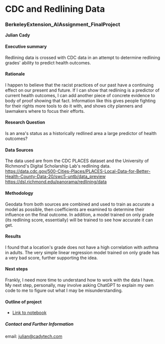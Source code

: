 # CDC and Redlining Data
### BerkeleyExtension_AIAssignment_FinalProject

**Julian Cady**

#### Executive summary
Redlining data is crossed with CDC data in an attempt to determine redlining grades' ability to predict health outcomes.

#### Rationale
I happen to believe that the racist practices of our past have a continuing effect on our present and future. If I can show that redlining is a predictor of current health outcomes, I can add another piece of concrete evidence to body of proof showing that fact. Information like this gives people fighting for their rights more tools to do it with, and shows city planners and lawmakers where to focus their efforts.

#### Research Question
Is an area's status as a historically redlined area a large predictor of health outcomes?

#### Data Sources
The data used are from the CDC PLACES dataset and the University of Richmond's Digital Scholarship Lab's redlining data.
https://data.cdc.gov/500-Cities-Places/PLACES-Local-Data-for-Better-Health-County-Data-20/swc5-untb/data_preview
https://dsl.richmond.edu/panorama/redlining/data

#### Methodology
Geodata from both sources are combined and used to train as accurate a model as possible, then coefficients are examined to determine their influence on the final outcome. In addition, a model trained on only grade (its redlining score, essentially) will be trained to see how accurate it can get.

#### Results
I found that a location's grade does not have a high correlation with asthma in adults. The very simple linear regression model trained on only grade has a very bad score, further supporting the idea.

#### Next steps
Frankly, I need more time to understand how to work with the data I have. My next step, personally, may involve asking ChatGPT to explain my own code to me to figure out what I may be misunderstanding.

#### Outline of project
- [Link to notebook](https://github.com/GitHusbando/BerkeleyExtension_AIAssignment_FinalProject/blob/main/final_project.ipynb)


##### Contact and Further Information
email: julian@cadytech.com
